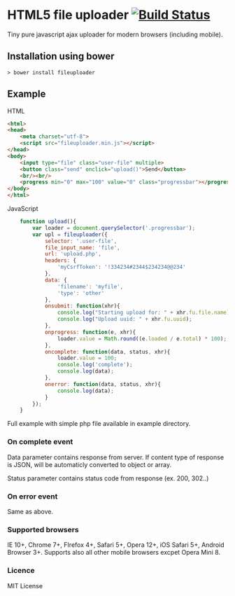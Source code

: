 # HTML5 file uploader [![Build Status](https://travis-ci.org/01miru/fileuploaderjs.svg?branch=master)](https://travis-ci.org/01miru/fileuploaderjs)

Tiny pure javascript ajax uploader for modern browsers (including mobile).

## Installation using bower

```shell
> bower install fileuploader
```

## Example

HTML
```HTML
<html>
<head>
	<meta charset="utf-8">
	<script src="fileuploader.min.js"></script>
</head>
<body>
	<input type="file" class="user-file" multiple>
	<button class="send" onclick="upload()">Send</button>
	<br/><br/>
	<progress min="0" max="100" value="0" class="progressbar"></progress>
</body>
</html>
```

JavaScript

```javascript
	function upload(){
		var loader = document.querySelector('.progressbar');
		var upl = fileuploader({
			selector: '.user-file',
			file_input_name: 'file',
			url: 'upload.php',
			headers: {
				'myCsrfToken': '!334234#2344$234234@@234'
			},
			data: {
				'filename': 'myfile',
				'type': 'other'
			},
			onsubmit: function(xhr){
				console.log("Starting upload for: " + xhr.fu.file.name);
				console.log("Upload uuid: " + xhr.fu.uuid);
			},
			onprogress: function(e, xhr){
				loader.value = Math.round((e.loaded / e.total) * 100);
			},
			oncomplete: function(data, status, xhr){
				loader.value = 100;
				console.log('complete');
				console.log(data);
			},
			onerror: function(data, status, xhr){
				console.log(data);
			}
		});
	}
```

Full example with simple php file available in example directory.

### On complete event

Data parameter contains response from server. If content type of response is JSON, will be automaticly converted to object or array.

Status parameter contains status code from response (ex. 200, 302..)

### On error event

Same as above.

### Supported browsers
IE 10+, Chrome 7+, FIrefox 4+, Safari 5+, Opera 12+, iOS Safari 5+, Android Browser 3+. Supports also all other mobile browsers excpet Opera Mini 8.


### Licence
MIT License